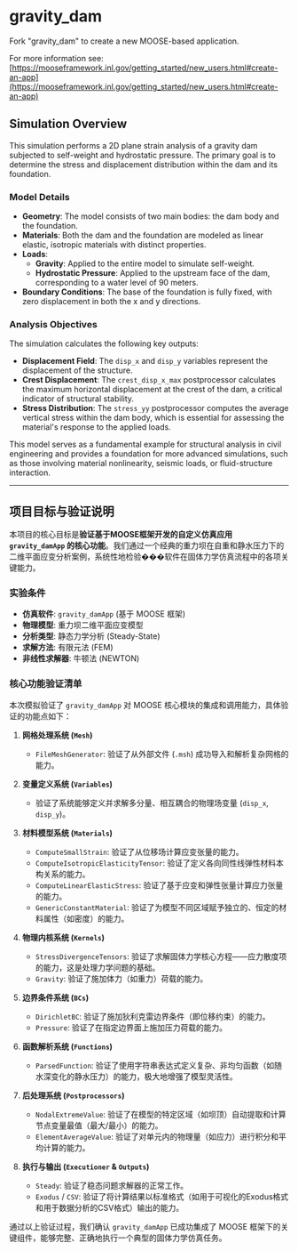 gravity_dam
=====

Fork "gravity_dam" to create a new MOOSE-based application.

For more information see: [https://mooseframework.inl.gov/getting_started/new_users.html#create-an-app](https://mooseframework.inl.gov/getting_started/new_users.html#create-an-app)

## Simulation Overview

This simulation performs a 2D plane strain analysis of a gravity dam subjected to self-weight and hydrostatic pressure. The primary goal is to determine the stress and displacement distribution within the dam and its foundation.

### Model Details

*   **Geometry**: The model consists of two main bodies: the dam body and the foundation.
*   **Materials**: Both the dam and the foundation are modeled as linear elastic, isotropic materials with distinct properties.
*   **Loads**:
    *   **Gravity**: Applied to the entire model to simulate self-weight.
    *   **Hydrostatic Pressure**: Applied to the upstream face of the dam, corresponding to a water level of 90 meters.
*   **Boundary Conditions**: The base of the foundation is fully fixed, with zero displacement in both the x and y directions.

### Analysis Objectives

The simulation calculates the following key outputs:

*   **Displacement Field**: The `disp_x` and `disp_y` variables represent the displacement of the structure.
*   **Crest Displacement**: The `crest_disp_x_max` postprocessor calculates the maximum horizontal displacement at the crest of the dam, a critical indicator of structural stability.
*   **Stress Distribution**: The `stress_yy` postprocessor computes the average vertical stress within the dam body, which is essential for assessing the material's response to the applied loads.

This model serves as a fundamental example for structural analysis in civil engineering and provides a foundation for more advanced simulations, such as those involving material nonlinearity, seismic loads, or fluid-structure interaction.

---

## 项目目标与验证说明

本项目的核心目标是**验证基于MOOSE框架开发的自定义仿真应用 `gravity_damApp` 的核心功能**。我们通过一个经典的重力坝在自重和静水压力下的二维平面应变分析案例，系统性地检验���软件在固体力学仿真流程中的各项关键能力。

### 实验条件

*   **仿真软件**: `gravity_damApp` (基于 MOOSE 框架)
*   **物理模型**: 重力坝二维平面应变模型
*   **分析类型**: 静态力学分析 (Steady-State)
*   **求解方法**: 有限元法 (FEM)
*   **非线性求解器**: 牛顿法 (NEWTON)

### 核心功能验证清单

本次模拟验证了 `gravity_damApp` 对 MOOSE 核心模块的集成和调用能力，具体验证的功能点如下：

1.  **网格处理系统 (`Mesh`)**
    *   `FileMeshGenerator`: 验证了从外部文件 (`.msh`) 成功导入和解析复杂网格的能力。

2.  **变量定义系统 (`Variables`)**
    *   验证了系统能够定义并求解多分量、相互耦合的物理场变量 (`disp_x`, `disp_y`)。

3.  **材料模型系统 (`Materials`)**
    *   `ComputeSmallStrain`: 验证了从位移场计算应变张量的能力。
    *   `ComputeIsotropicElasticityTensor`: 验证了定义各向同性线弹性材料本构关系的能力。
    *   `ComputeLinearElasticStress`: 验证了基于应变和弹性张量计算应力张量的能力。
    *   `GenericConstantMaterial`: 验证了为模型不同区域赋予独立的、恒定的材料属性（如密度）的能力。

4.  **物理内核系统 (`Kernels`)**
    *   `StressDivergenceTensors`: 验证了求解固体力学核心方程——应力散度项的能力，这是处理力学问题的基础。
    *   `Gravity`: 验证了施加体力（如重力）荷载的能力。

5.  **边界条件系统 (`BCs`)**
    *   `DirichletBC`: 验证了施加狄利克雷边界条件（即位移约束）的能力。
    *   `Pressure`: 验证了在指定边界面上施加压力荷载的能力。

6.  **函数解析系统 (`Functions`)**
    *   `ParsedFunction`: 验证了使用字符串表达式定义复杂、非均匀函数（如随水深变化的静水压力）的能力，极大地增强了模型灵活性。

7.  **后处理系统 (`Postprocessors`)**
    *   `NodalExtremeValue`: 验证了在模型的特定区域（如坝顶）自动提取和计算节点变量最值（最大/最小）的能力。
    *   `ElementAverageValue`: 验证了对单元内的物理量（如应力）进行积分和平均计算的能力。

8.  **执行与输出 (`Executioner` & `Outputs`)**
    *   `Steady`: 验证了稳态问题求解器的正常工作。
    *   `Exodus` / `CSV`: 验证了将计算结果以标准格式（如用于可视化的Exodus格式和用于数据分析的CSV格式）输出的能力。

通过以上验证过程，我们确认 `gravity_damApp` 已成功集成了 MOOSE 框架下的关键组件，能够完整、正确地执行一个典型的固体力学仿真任务。

